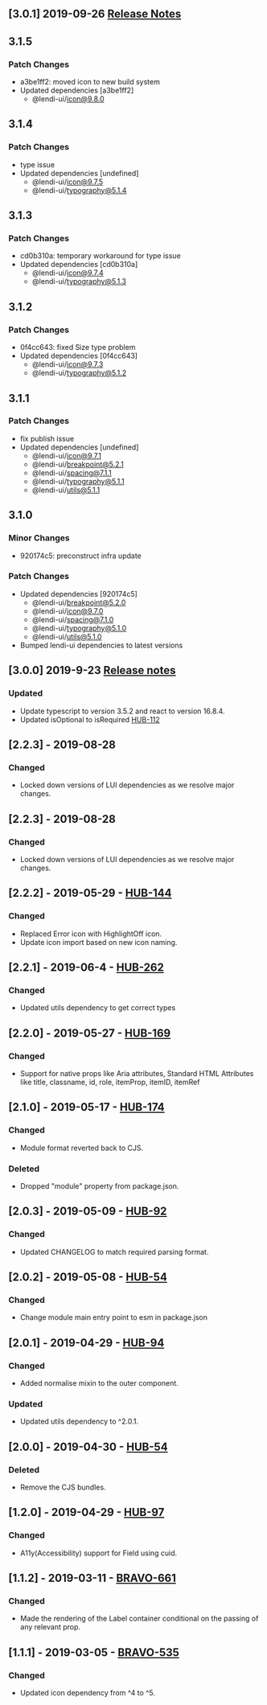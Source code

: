 ## [3.0.1] 2019-09-26 [Release Notes](https://creditandfinance.atlassian.net/wiki/spaces/HUB/pages/803930391/Upcoming+Major+Changes)

## 3.1.5

### Patch Changes

- a3be1ff2: moved icon to new build system
- Updated dependencies [a3be1ff2]
  - @lendi-ui/icon@9.8.0

## 3.1.4

### Patch Changes

- type issue
- Updated dependencies [undefined]
  - @lendi-ui/icon@9.7.5
  - @lendi-ui/typography@5.1.4

## 3.1.3

### Patch Changes

- cd0b310a: temporary workaround for type issue
- Updated dependencies [cd0b310a]
  - @lendi-ui/icon@9.7.4
  - @lendi-ui/typography@5.1.3

## 3.1.2

### Patch Changes

- 0f4cc643: fixed Size type problem
- Updated dependencies [0f4cc643]
  - @lendi-ui/icon@9.7.3
  - @lendi-ui/typography@5.1.2

## 3.1.1

### Patch Changes

- fix publish issue
- Updated dependencies [undefined]
  - @lendi-ui/icon@9.7.1
  - @lendi-ui/breakpoint@5.2.1
  - @lendi-ui/spacing@7.1.1
  - @lendi-ui/typography@5.1.1
  - @lendi-ui/utils@5.1.1

## 3.1.0

### Minor Changes

- 920174c5: preconstruct infra update

### Patch Changes

- Updated dependencies [920174c5]
  - @lendi-ui/breakpoint@5.2.0
  - @lendi-ui/icon@9.7.0
  - @lendi-ui/spacing@7.1.0
  - @lendi-ui/typography@5.1.0
  - @lendi-ui/utils@5.1.0
- Bumped lendi-ui dependencies to latest versions

## [3.0.0] 2019-9-23 [Release notes](https://creditandfinance.atlassian.net/wiki/spaces/HUB/pages/803930391/Upcoming+Major+Changes)

### Updated

- Update typescript to version 3.5.2 and react to version 16.8.4.
- Updated isOptional to isRequired [HUB-112](https://creditandfinance.atlassian.net/browse/HUB-112)

## [2.2.3] - 2019-08-28

### Changed

- Locked down versions of LUI dependencies as we resolve major changes.

## [2.2.3] - 2019-08-28

### Changed

- Locked down versions of LUI dependencies as we resolve major changes.

## [2.2.2] - 2019-05-29 - [HUB-144](https://creditandfinance.atlassian.net/browse/HUB-144)

### Changed

- Replaced Error icon with HighlightOff icon.
- Update icon import based on new icon naming.

## [2.2.1] - 2019-06-4 - [HUB-262](https://creditandfinance.atlassian.net/browse/HUB-262)

### Changed

- Updated utils dependency to get correct types

## [2.2.0] - 2019-05-27 - [HUB-169](https://creditandfinance.atlassian.net/browse/HUB-169)

### Changed

- Support for native props like Aria attributes, Standard HTML Attributes like title, classname, id, role, itemProp, itemID, itemRef

## [2.1.0] - 2019-05-17 - [HUB-174](https://creditandfinance.atlassian.net/browse/HUB-174)

### Changed

- Module format reverted back to CJS.

### Deleted

- Dropped "module" property from package.json.

## [2.0.3] - 2019-05-09 - [HUB-92](https://creditandfinance.atlassian.net/browse/HUB-92)

### Changed

- Updated CHANGELOG to match required parsing format.

## [2.0.2] - 2019-05-08 - [HUB-54](https://creditandfinance.atlassian.net/browse/HUB-54)

### Changed

- Change module main entry point to esm in package.json

## [2.0.1] - 2019-04-29 - [HUB-94](https://creditandfinance.atlassian.net/browse/HUB-94)

### Changed

- Added normalise mixin to the outer component.

### Updated

- Updated utils dependency to ^2.0.1.

## [2.0.0] - 2019-04-30 - [HUB-54](https://creditandfinance.atlassian.net/browse/HUB-54)

### Deleted

- Remove the CJS bundles.

## [1.2.0] - 2019-04-29 - [HUB-97](https://creditandfinance.atlassian.net/browse/HUB-97)

### Changed

- A11y(Accessibility) support for Field using cuid.

## [1.1.2] - 2019-03-11 - [BRAVO-661](https://creditandfinance.atlassian.net/browse/BRAVO-661)

### Changed

- Made the rendering of the Label container conditional on the passing of any relevant prop.

## [1.1.1] - 2019-03-05 - [BRAVO-535](https://creditandfinance.atlassian.net/browse/BRAVO-535)

### Changed

- Updated icon dependency from ^4 to ^5.
